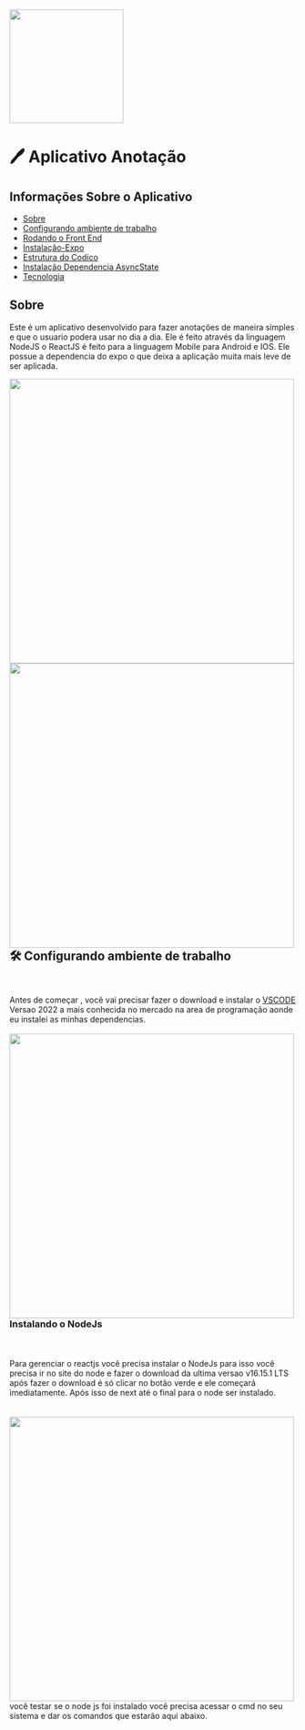 


<img align="center" height="200em" src="https://raw.githubusercontent.com/gist/MarceloBenitesPro/2a25a41ccbb59380ac357bf39d266d64/raw/20098ea90c6cda8fde50022f01c6a72355377694/githubicone.svg" />

# 🖊 Aplicativo Anotação 

## Informações Sobre o Aplicativo
* [Sobre](#Sobre)
* [Configurando ambiente de trabalho](#Configurando-ambiente-de-trabalho)
* [Rodando o Front End](#Rodando-o-Front-End)
* [Instalação-Expo](#Instalação-Expo)
* [Estrutura do Codico](#Estrutura-do-Codico)
* [Instalação Dependencia AsyncState](#Instalação-Dependencia-AsyncSatate)
* [Tecnologia](#Tecnologia)

## Sobre

Este é um aplicativo desenvolvido para fazer anotações de maneira simples e que o usuario podera usar no dia a dia.
Ele é feito através da linguagem NodeJS  o ReactJS é feito para a linguagem Mobile para Android e IOS.
Ele possue a dependencia do expo o que deixa a aplicação muita mais leve de ser aplicada.

<img align="left" height="500em" src="https://raw.githubusercontent.com/gist/MarceloBenitesPro/ad376aabbaecf3a9b1272ef5a8199511/raw/9a1a99e4f02dd02afa14933697cbc8ff226e59a5/githubcard2.svg" />
<img align="left" height="500em" src="https://raw.githubusercontent.com/gist/MarceloBenitesPro/80eebcb07218fccda4dbab191a342780/raw/854bdc497fb9885593b423e910d5a81ca24e4068/githubcelular2.svg" />
 

<br /><br /><br /><br /><br /><br /><br /><br /><br /><br /><br /><br /><br /><br /><br /><br /><br /><br /><br /><br /><br />
##  🛠 Configurando ambiente de trabalho
</br>

Antes de começar , você vai precisar fazer o download e instalar o <a href="https://code.visualstudio.com/">VSCODE</a> Versao 2022 a mais conhecida no mercado na area de programação aonde eu instalei as minhas dependencias.
<br /><br />
<img align="left" height="500em" src="https://raw.githubusercontent.com/gist/MarceloBenitesPro/18df636c00b2075e44856005654b40d0/raw/fb71aa26885ea4a1b83c74426868cd9eae18be98/githubfcode.svg" />
<br /><br /><br /><br /><br /><br /><br /><br /><br /><br /><br /><br /><br /><br /><br /><br /><br /><br /><br /><br /><br />
### Instalando o NodeJs
</br></br>
Para gerenciar o reactjs você precisa instalar o NodeJs para isso você precisa ir no site do node e fazer o download da ultima versao v16.15.1 LTS após fazer o download é só clicar no botão verde e ele começará imediatamente.
Após isso de next até o final para o node ser instalado.
<br /><br /><br />
<img align="left" height="500em" src="https://raw.githubusercontent.com/gist/MarceloBenitesPro/fb8be27fb7db2a35888cda34a9a428ec/raw/075fb83545c44fd9f6038cf1dfd4a03b1a193d4e/githubnode.svg" />
<br /><br /><br />

você testar se o node js foi instalado você precisa acessar o cmd no seu sistema e dar os comandos que estarão aqui abaixo.

```bash









